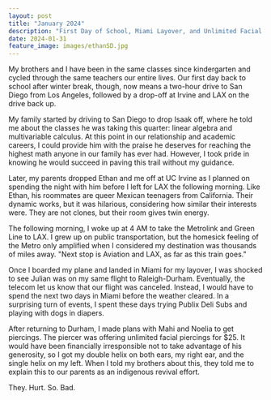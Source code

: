 ```yaml
---
layout: post
title: "January 2024"
description: "First Day of School, Miami Layover, and Unlimited Facial Piercings"
date: 2024-01-31
feature_image: images/ethanSD.jpg
---
```


My brothers and I have been in the same classes since kindergarten and cycled through the same teachers our entire lives. Our first day back to school after winter break, though, now means a two-hour drive to San Diego from Los Angeles, followed by a drop-off at Irvine and LAX on the drive back up.

<!--more-->

My family started by driving to San Diego to drop Isaak off, where he told me about the classes he was taking this quarter: linear algebra and multivariable calculus. At this point in our relationship and academic careers, I could provide him with the praise he deserves for reaching the highest math anyone in our family has ever had. However, I took pride in knowing he would succeed in paving this trail without my guidance. 

Later, my parents dropped Ethan and me off at UC Irvine as I planned on spending the night with him before I left for LAX the following morning. Like Ethan, his roommates are queer Mexican teenagers from California. Their dynamic works, but it was hilarious, considering how similar their interests were. They are not clones, but their room gives twin energy. 

The following morning, I woke up at 4 AM to take the Metrolink and Green Line to LAX. I grew up on public transportation, but the homesick feeling of the Metro only amplified when I considered my destination was thousands of miles away. "Next stop is Aviation and LAX, as far as this train goes." 

Once I boarded my plane and landed in Miami for my layover, I was shocked to see Julian was on my same flight to Raleigh-Durham. Eventually, the telecom let us know that our flight was canceled. Instead, I would have to spend the next two days in Miami before the weather cleared. In a surprising turn of events, I spent these days trying Publix Deli Subs and playing with dogs in diapers. 

After returning to Durham, I made plans with Mahi and Noelia to get piercings. The piercer was offering unlimited facial piercings for $25. It would have been financially irresponsible not to take advantage of his generosity, so I got my double helix on both ears, my right ear, and the single helix on my left. When I told my brothers about this, they told me to explain this to our parents as an indigenous revival effort. 

They. Hurt. So. Bad.